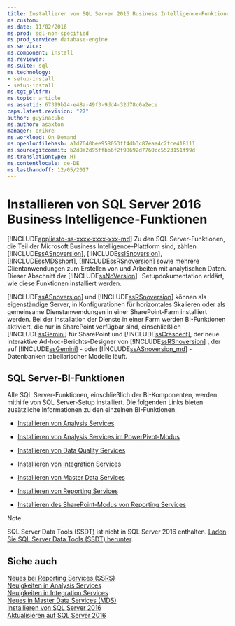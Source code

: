 ```yaml
---
title: Installieren von SQL Server 2016 Business Intelligence-Funktionen | Microsoft-Dokumentation
ms.custom: 
ms.date: 11/02/2016
ms.prod: sql-non-specified
ms.prod_service: database-engine
ms.service: 
ms.component: install
ms.reviewer: 
ms.suite: sql
ms.technology:
- setup-install
- setup-install
ms.tgt_pltfrm: 
ms.topic: article
ms.assetid: 67399b24-e48a-49f3-9dd4-32d78c6a2ece
caps.latest.revision: "27"
author: guyinacube
ms.author: asaxton
manager: erikre
ms.workload: On Demand
ms.openlocfilehash: a1d7640bee958053ff4db3c87eaa4c2fce418111
ms.sourcegitcommit: b2d8a2d95ffbb6f2f98692d7760cc5523151f99d
ms.translationtype: HT
ms.contentlocale: de-DE
ms.lasthandoff: 12/05/2017
---
```

# <a name="install-sql-server-business-intelligence-features"></a>Installieren von SQL Server 2016 Business Intelligence-Funktionen
[!INCLUDE[appliesto-ss-xxxx-xxxx-xxx-md](../../includes/appliesto-ss-xxxx-xxxx-xxx-md.md)] Zu den SQL Server-Funktionen, die Teil der Microsoft Business Intelligence-Plattform sind, zählen [!INCLUDE[ssASnoversion](../../includes/ssasnoversion-md.md)], [!INCLUDE[ssISnoversion](../../includes/ssisnoversion-md.md)], [!INCLUDE[ssMDSshort](../../includes/ssmdsshort-md.md)], [!INCLUDE[ssRSnoversion](../../includes/ssrsnoversion-md.md)] sowie mehrere Clientanwendungen zum Erstellen von und Arbeiten mit analytischen Daten. Dieser Abschnitt der [!INCLUDE[ssNoVersion](../../includes/ssnoversion-md.md)] -Setupdokumentation erklärt, wie diese Funktionen installiert werden.  
  
 [!INCLUDE[ssASnoversion](../../includes/ssasnoversion-md.md)] und [!INCLUDE[ssRSnoversion](../../includes/ssrsnoversion-md.md)] können als eigenständige Server, in Konfigurationen für horizontales Skalieren oder als gemeinsame Dienstanwendungen in einer SharePoint-Farm installiert werden. Bei der Installation der Dienste in einer Farm werden BI-Funktionen aktiviert, die nur in SharePoint verfügbar sind, einschließlich [!INCLUDE[ssGemini](../../includes/ssgemini-md.md)] für SharePoint und [!INCLUDE[ssCrescent](../../includes/sscrescent-md.md)], der neue interaktive Ad-hoc-Berichts-Designer von [!INCLUDE[ssRSnoversion](../../includes/ssrsnoversion-md.md)] , der auf [!INCLUDE[ssGemini](../../includes/ssgemini-md.md)] - oder [!INCLUDE[ssASnoversion_md](../../includes/ssasnoversion-md.md)] -Datenbanken tabellarischer Modelle läuft.  
  
## <a name="sql-server-bi-features"></a>SQL Server-BI-Funktionen  
 Alle SQL Server-Funktionen, einschließlich der BI-Komponenten, werden mithilfe von SQL Server-Setup installiert. Die folgenden Links bieten zusätzliche Informationen zu den einzelnen BI-Funktionen.  
  
-   [Installieren von Analysis Services](../../analysis-services/instances/install-windows/install-analysis-services.md)  
  
-   [Installieren von Analysis Services im PowerPivot-Modus](../../analysis-services/instances/install-windows/install-analysis-services-in-power-pivot-mode.md)  
  
-   [Installieren von Data Quality Services](../../data-quality-services/install-windows/install-data-quality-services.md)  
  
-   [Installieren von Integration Services](../../integration-services/install-windows/install-integration-services.md)  
  
-   [Installieren von Master Data Services](../../master-data-services/install-windows/install-master-data-services.md)  
  
-   [Installieren von Reporting Services](../../reporting-services/install-windows/install-reporting-services.md)  
  
-   [Installieren des SharePoint-Modus von Reporting Services](../../reporting-services/install-windows/install-reporting-services-sharepoint-mode.md)  

> [!NOTE]
> SQL Server Data Tools (SSDT) ist nicht in SQL Server 2016 enthalten. [Laden Sie SQL Server Data Tools (SSDT) herunter](http://go.microsoft.com/fwlink/?LinkID=616714).
  
## <a name="see-also"></a>Siehe auch  
 [Neues bei Reporting Services &#40;SSRS&#41;](http://msdn.microsoft.com/en-us/bc909063-6b84-4b3a-80d2-e93fc04b4b9d)   
 [Neuigkeiten in Analysis Services](../../analysis-services/what-s-new-in-analysis-services.md)   
 [Neuigkeiten in Integration Services](../../integration-services/what-s-new-in-integration-services-in-sql-server-2016.md)   
 [Neues in Master Data Services &#40;MDS&#41;](../../master-data-services/what-s-new-in-master-data-services-mds.md)   
 [Installieren von SQL Server 2016](../../database-engine/install-windows/install-sql-server.md)   
 [Aktualisieren auf SQL Server 2016](../../database-engine/install-windows/upgrade-sql-server.md)  
  
  
